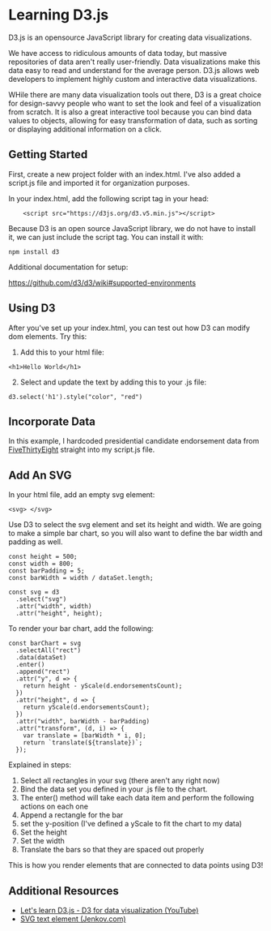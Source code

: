 # Learning D3.js

D3.js is an opensource JavaScript library for creating data visualizations.

We have access to ridiculous amounts of data today, but massive repositories of data aren't really user-friendly. Data visualizations make this data easy to read and understand for the average person. D3.js allows web developers to implement highly custom and interactive data visualizations.

WHile there are many data visualization tools out there, D3 is a great choice for design-savvy people who want to set the look and feel of a visualization from scratch. It is also a great interactive tool because you can bind data values to objects, allowing for easy transformation of data, such as sorting or displaying additional information on a click.

## Getting Started

First, create a new project folder with an index.html. I've also added a script.js file and imported it for organization purposes.

In your index.html, add the following script tag in your head:

```
    <script src="https://d3js.org/d3.v5.min.js"></script>
```

Because D3 is an open source JavaScript library, we do not have to install it, we can just include the script tag. You can install it with:

```
npm install d3
```

Additional documentation for setup:

https://github.com/d3/d3/wiki#supported-environments

## Using D3

After you've set up your index.html, you can test out how D3 can modify dom elements. Try this:

1. Add this to your html file:

```
<h1>Hello World</h1>
```

2. Select and update the text by adding this to your .js file:

```
d3.select('h1').style("color", "red")
```

## Incorporate Data

In this example, I hardcoded presidential candidate endorsement data from [FiveThirtyEight](https://projects.fivethirtyeight.com/2020-endorsements/democratic-primary/ "data source") straight into my script.js file.

## Add An SVG

In your html file, add an empty svg element:

```
<svg> </svg>
```

Use D3 to select the svg element and set its height and width. We are going to make a simple bar chart, so you will also want to define the bar width and padding as well.

```
const height = 500;
const width = 800;
const barPadding = 5;
const barWidth = width / dataSet.length;

const svg = d3
  .select("svg")
  .attr("width", width)
  .attr("height", height);
```

To render your bar chart, add the following:

```
const barChart = svg
  .selectAll("rect")
  .data(dataSet)
  .enter()
  .append("rect")
  .attr("y", d => {
    return height - yScale(d.endorsementsCount);
  })
  .attr("height", d => {
    return yScale(d.endorsementsCount);
  })
  .attr("width", barWidth - barPadding)
  .attr("transform", (d, i) => {
    var translate = [barWidth * i, 0];
    return `translate(${translate})`;
  });
```

Explained in steps:

1. Select all rectangles in your svg (there aren't any right now)
2. Bind the data set you defined in your .js file to the chart.
3. The enter() method will take each data item and perform the following actions on each one
4. Append a rectangle for the bar
5. set the y-position (I've defined a yScale to fit the chart to my data)
6. Set the height
7. Set the width
8. Translate the bars so that they are spaced out properly

This is how you render elements that are connected to data points using D3!

## Additional Resources

- [Let's learn D3.js - D3 for data visualization (YouTube)](https://www.youtube.com/watch?v=C4t6qfHZ6Tw "D3 tutorial for beginners")
- [SVG text element (Jenkov.com)](http://tutorials.jenkov.com/svg/text-element.html "how to style svg text elements")

